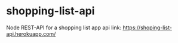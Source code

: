 # shopping-list-api
Node REST-API for a shopping list app
api link: https://shoping-list-api.herokuapp.com/
